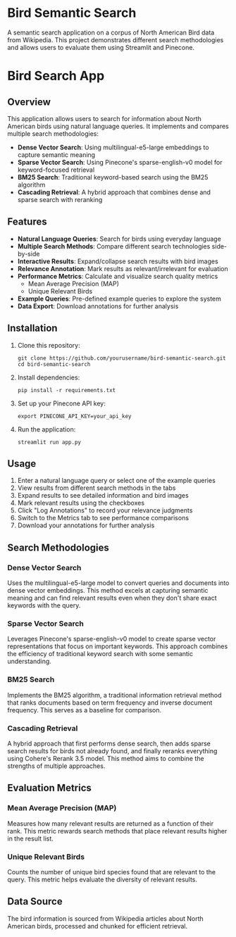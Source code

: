 # Bird Semantic Search

A semantic search application on a corpus of North American Bird data from Wikipedia. This project demonstrates different search methodologies and allows users to evaluate them using Streamlit and Pinecone.

# Bird Search App

## Overview

This application allows users to search for information about North American birds using natural language queries. It implements and compares multiple search methodologies:

- **Dense Vector Search**: Using multilingual-e5-large embeddings to capture semantic meaning
- **Sparse Vector Search**: Using Pinecone's sparse-english-v0 model for keyword-focused retrieval
- **BM25 Search**: Traditional keyword-based search using the BM25 algorithm
- **Cascading Retrieval**: A hybrid approach that combines dense and sparse search with reranking

## Features

- **Natural Language Queries**: Search for birds using everyday language
- **Multiple Search Methods**: Compare different search technologies side-by-side
- **Interactive Results**: Expand/collapse search results with bird images
- **Relevance Annotation**: Mark results as relevant/irrelevant for evaluation
- **Performance Metrics**: Calculate and visualize search quality metrics
  - Mean Average Precision (MAP)
  - Unique Relevant Birds
- **Example Queries**: Pre-defined example queries to explore the system
- **Data Export**: Download annotations for further analysis

## Installation

1. Clone this repository:
   ```
   git clone https://github.com/yourusername/bird-semantic-search.git
   cd bird-semantic-search
   ```

2. Install dependencies:
   ```
   pip install -r requirements.txt
   ```

3. Set up your Pinecone API key:
   ```
   export PINECONE_API_KEY=your_api_key
   ```

4. Run the application:
   ```
   streamlit run app.py
   ```

## Usage

1. Enter a natural language query or select one of the example queries
2. View results from different search methods in the tabs
3. Expand results to see detailed information and bird images
4. Mark relevant results using the checkboxes
5. Click "Log Annotations" to record your relevance judgments
6. Switch to the Metrics tab to see performance comparisons
7. Download your annotations for further analysis

## Search Methodologies

### Dense Vector Search
Uses the multilingual-e5-large model to convert queries and documents into dense vector embeddings. This method excels at capturing semantic meaning and can find relevant results even when they don't share exact keywords with the query.

### Sparse Vector Search
Leverages Pinecone's sparse-english-v0 model to create sparse vector representations that focus on important keywords. This approach combines the efficiency of traditional keyword search with some semantic understanding.

### BM25 Search
Implements the BM25 algorithm, a traditional information retrieval method that ranks documents based on term frequency and inverse document frequency. This serves as a baseline for comparison.

### Cascading Retrieval
A hybrid approach that first performs dense search, then adds sparse search results for birds not already found, and finally reranks everything using Cohere's Rerank 3.5 model. This method aims to combine the strengths of multiple approaches.

## Evaluation Metrics

### Mean Average Precision (MAP)
Measures how many relevant results are returned as a function of their rank. This metric rewards search methods that place relevant results higher in the result list.

### Unique Relevant Birds
Counts the number of unique bird species found that are relevant to the query. This metric helps evaluate the diversity of relevant results.

## Data Source

The bird information is sourced from Wikipedia articles about North American birds, processed and chunked for efficient retrieval.


